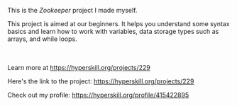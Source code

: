This is the *Zookeeper* project I made myself.


<p>This project is aimed at our beginners. It helps you understand some syntax basics and learn how to work with variables, data storage types such as arrays, and while loops.</p><br/><br/>Learn more at <a href="https://hyperskill.org/projects/229?utm_source=ide&utm_medium=ide&utm_campaign=ide&utm_content=project-card">https://hyperskill.org/projects/229</a>

Here's the link to the project: https://hyperskill.org/projects/229

Check out my profile: https://hyperskill.org/profile/415422895
